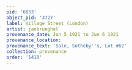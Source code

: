 ```yaml
---
pid: '6833'
object_pid: '3727'
label: Village Street (London)
artist: janbrueghel
provenance_date: Jun 5 1921 to Jun 6 1921
provenance_location:
provenance_text: 'Sale, Sotheby''s, Lot #62'
collection: provenance
order: '1418'
---
```

